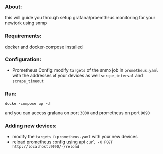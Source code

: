### About:
this will guide you through setup grafana/proemtheus monitoring for your newtork using snmp


### Requirements:
docker and docker-compose installed


### Configuration:
- Prometheus Config: modify `targets` of the snmp job in `prometheus.yaml` with the addresses of your devices as well `scrape_interval` and `scrape_timeout`


### Run:
```
docker-compose up -d
```
and you can access grafana on port `3000` and prometheus on port `9090`


### Adding new devices:
- modify the `targets` in `prometheus.yaml` with your new devices
- reload prometheus config using api `curl -X POST http://localhost:9090/-/reload`
